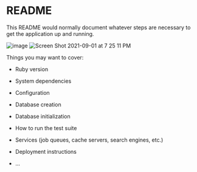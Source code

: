 # README

This README would normally document whatever steps are necessary to get the
application up and running.

![image](https://user-images.githubusercontent.com/57572826/131765736-61aad0bd-87a6-46e1-8c0d-ba4552b02ec1.png)
![Screen Shot 2021-09-01 at 7 25 11 PM](https://user-images.githubusercontent.com/83930724/131766776-875bd88f-d2db-4f8d-9b9e-2d3f63d56ddf.png)

Things you may want to cover:

* Ruby version

* System dependencies

* Configuration

* Database creation

* Database initialization

* How to run the test suite

* Services (job queues, cache servers, search engines, etc.)

* Deployment instructions

* ...
